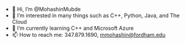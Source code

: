 - 👋 Hi, I’m @MohashinMubde
- 👀 I’m interested in many things such as C++, Python, Java, and The Cloud
- 🌱 I’m currently learning C++ and Microsoft Azure
- 📫 How to reach me: 347.879.1690, mmohashin@fordham.edu

<!---
MohashinMubde/MohashinMubde is a ✨ special ✨ repository because its `README.md` (this file) appears on your GitHub profile.
You can click the Preview link to take a look at your changes.
--->
